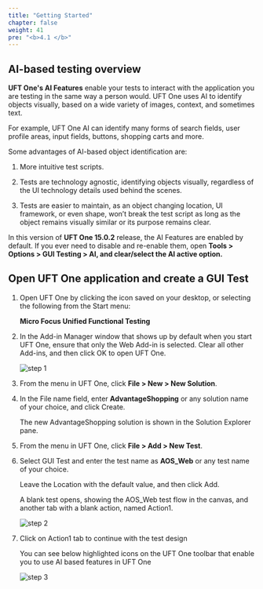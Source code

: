 ```yaml
---
title: "Getting Started"
chapter: false
weight: 41
pre: "<b>4.1 </b>"
---
```


## AI-based testing overview

**UFT One's AI Features** enable your tests to interact with the application you are testing in the same way a person would. UFT One uses AI to identify objects visually, based on a wide variety of images, context, and sometimes text.

For example, UFT One AI can identify many forms of search fields, user profile areas, input fields, buttons, shopping carts and more.

Some advantages of AI-based object identification are:

1. More intuitive test scripts.

2. Tests are technology agnostic, identifying objects visually, regardless of the UI technology details used behind the scenes.

3. Tests are easier to maintain, as an object changing location, UI framework, or even shape, won’t break the test script as long as the object remains visually similar or its purpose remains clear.


In this version of **UFT One 15.0.2** release, the AI Features are enabled by default. If you ever need to disable and re-enable them, open **Tools > Options > GUI Testing > AI, and clear/select the AI active option.**


## Open UFT One application and create a GUI Test

1. Open UFT One by clicking the icon saved on your desktop, or selecting the following from the Start menu:

	**Micro Focus Unified Functional Testing**

2. In the Add-in Manager window that shows up by default when you start UFT One, ensure that only the Web Add-in is selected. Clear all other Add-ins, and then click OK to open UFT One.

	![step 1](/images/40_Create_UFT_AI_Based_Test/add-in_manager.PNG)

3. From the menu in UFT One, click **File > New > New Solution**.

4. In the File name field, enter **AdvantageShopping** or any solution name of your choice, and click Create.

	The new AdvantageShopping solution is shown in the Solution Explorer pane.

5. From the menu in UFT One, click **File > Add > New Test**.

6. Select GUI Test and enter the test name as **AOS_Web** or any test name of your choice.

	Leave the Location with the default value, and then click Add.

	A blank test opens, showing the AOS_Web test flow in the canvas, and another tab with a blank action, named Action1.

	![step 2](/images/30_Create_UFT_AI_Based_Test/action_flow.PNG)

7. Click on Action1 tab to continue with the test design

	You can see below highlighted icons on the UFT One toolbar that enable you to use AI based features in UFT One

	![step 3](/images/30_Create_UFT_AI_Based_Test/ai_toolbar_icons.png)
